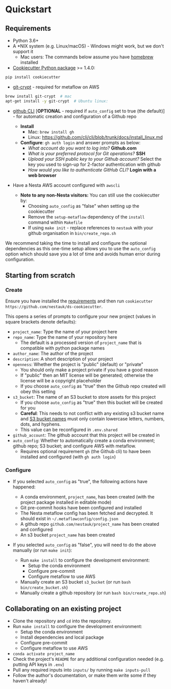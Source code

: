 # Quickstart

## Requirements

- Python 3.6+
- A \*NIX system (e.g. Linux/macOS) - Windows might work, but we don't support it
    - Mac users: The commands below assume you have [homebrew](https://brew.sh/) installed
- [Cookiecutter Python package](http://cookiecutter.readthedocs.org/en/latest/installation.html) >= 1.4.0:
```bash
pip install cookiecutter
```
- [git-crypt](https://github.com/AGWA/git-crypt) - required for metaflow on AWS
```bash
brew install git-crypt  # mac
apt-get install -y git-crypt  # Ubuntu linux:
```
- [github CLI](https://github.com/cli/cli) [**OPTIONAL** - required if `auto_config` set to true (the default)] - for automatic creation and configuration of a Github repo

    - **Install**
        - Mac: `brew install gh`
        - Linux: https://github.com/cli/cli/blob/trunk/docs/install_linux.md
    - **Configure**: `gh auth login` and answer prompts as below:
        - *What account do you want to log into?* **Github.com**
        - *What is your preferred protocol for Git operations?* **SSH**
        - *Upload your SSH public key to your Github account?* Select the key you used to sign-up for 2-factor authentication with github
        - *How would you like to authenticate GitHub CLI?* **Login with a web browser**

- Have a Nesta AWS account configured with `awscli`
    - **Note to any non-Nesta visitors:** You can still use the cookiecutter by:
        * Choosing `auto_config` as "false" when setting up the cookiecutter
        * Remove the `setup-metaflow` dependency of the `install` command within `Makefile`
        * If using `make init` - replace references to `nestauk` with your github organisation in `bin/create_repo.sh`

We recommend taking the time to install and configure the optional dependencies as this one-time setup allows you to use the `auto_config` option which should save you a lot of time and avoids human error during configuration.

## Starting from scratch

### Create

Ensure you have installed the [requirements](#Requirements) and then run `cookiecutter https://github.com/nestauk/ds-cookiecutter`.

This opens a series of prompts to configure your new project (values in square brackets denote defaults):

- `project_name`: Type the name of your project here
- `repo_name`: Type the name of your repository here
    - The default is a processed version of `project_name` that is compatible with python package names
- `author_name`: The author of the project
- `description`: A short description of your project
- `openness`: Whether the project is "public" (default) or "private"
    - You should only make a project private if you have a good reason
    - If "public" then an MIT license will be generated; otherwise the license will be a copyright placeholder
    - If you choose `auto_config` as "true" then the Github repo created will obey this setting
- `s3_bucket`: The name of an S3 bucket to store assets for this project
    - If you choose `auto_config` as "true" then this bucket will be created for you
    - **Careful**: This needs to not conflict with any existing s3 bucket name and [S3 bucket names](https://docs.aws.amazon.com/AmazonS3/latest/userguide/bucketnamingrules.html) must only contain lowercase letters, numbers, dots, and hyphens.
    - This value can be reconfigured in `.env.shared`
- `github_account`: The github account that this project will be created in
- `auto_config`: Whether to automatically create a conda environment; github repo; S3 bucket; and configure AWS with metaflow.
    - Requires optional requirement `gh` (the Github cli) to have been installed and configured (with `gh auth login`)

### Configure

- If you selected `auto_config` as "true", the following actions have happened:

    - A conda environment, `project_name`, has been created (with the project package installed in editable mode)
    - Git pre-commit hooks have been configured and installed
    - The Nesta metaflow config has been fetched and decrypted. It should exist in `~/.metaflowconfig/config.json`
    - A github repo `github.com/nestauk/project_name` has been created and configured
    - An s3 bucket `project_name` has been created

- If you selected `auto_config` as "false", you will need to do the above manually (or run `make init`):
    - Run `make install` to configure the development environment:
        - Setup the conda environment
        - Configure pre-commit
        - Configure metaflow to use AWS
    - Manually create an S3 bucket `s3_bucket` (or run `bash bin/create_bucket.sh`)
    - Manually create a github repository (or run `bash bin/create_repo.sh`)

## Collaborating on an existing project

- Clone the repository and `cd` into the repository.
- Run `make install` to configure the development environment:
    - Setup the conda environment
    - Install dependencies and local package
    - Configure pre-commit
    - Configure metaflow to use AWS
- `conda activate project_name`
- Check the project's `README` for any additional configuration needed (e.g. putting API keys in `.env`)
- Pull any required inputs into `inputs/` by running `make inputs-pull`
- Follow the author's documentation, or make them write some if they haven't already!
